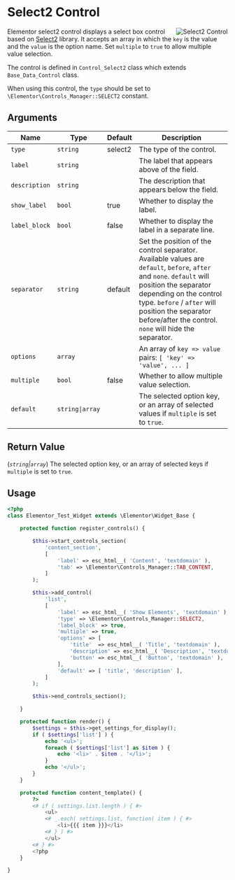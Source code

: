 # Select2 Control

<img :src="$withBase('/assets/img/controls/control-select2.png')" alt="Select2 Control" style="float: right;">

Elementor select2 control displays a select box control based on [Select2](https://select2.org/) library. It accepts an array in which the `key` is the value and the `value` is the option name. Set `multiple` to `true` to allow multiple value selection.

The control is defined in `Control_Select2` class which extends `Base_Data_Control` class.

When using this control, the `type` should be set to `\Elementor\Controls_Manager::SELECT2` constant.

## Arguments

<table>
	<thead>
		<tr>
			<th>Name</th>
			<th>Type</th>
			<th>Default</th>
			<th>Description</th>
		</tr>
	</thead>
	<tbody>
		<tr>
			<td><code>type</code></td>
			<td><code>string</code></td>
			<td>select2</td>
			<td>The type of the control.</td>
		</tr>
		<tr>
			<td><code>label</code></td>
			<td><code>string</code></td>
			<td></td>
			<td>The label that appears above of the field.</td>
		</tr>
		<tr>
			<td><code>description</code></td>
			<td><code>string</code></td>
			<td></td>
			<td>The description that appears below the field.</td>
		</tr>
		<tr>
			<td><code>show_label</code></td>
			<td><code>bool</code></td>
			<td>true</td>
			<td>Whether to display the label.</td>
		</tr>
		<tr>
			<td><code>label_block</code></td>
			<td><code>bool</code></td>
			<td>false</td>
			<td>Whether to display the label in a separate line.</td>
		</tr>
		<tr>
			<td><code>separator</code></td>
			<td><code>string</code></td>
			<td>default</td>
			<td>Set the position of the control separator. Available values are <code>default</code>, <code>before</code>, <code>after</code> and <code>none</code>. <code>default</code> will position the separator depending on the control type. <code>before</code> / <code>after</code> will position the separator before/after the control. <code>none</code> will hide the separator.</td>
		</tr>
		<tr>
			<td><code>options</code></td>
			<td><code>array</code></td>
			<td></td>
			<td>An array of <code>key =&gt; value</code> pairs: <code>[ 'key' =&gt; 'value', ... ]</code></td>
		</tr>
		<tr>
			<td><code>multiple</code></td>
			<td><code>bool</code></td>
			<td>false</td>
			<td>Whether to allow multiple value selection.</td>
		</tr>
		<tr>
			<td><code>default</code></td>
			<td><code>string|array</code></td>
			<td></td>
			<td>The selected option key, or an array of selected values if <code>multiple</code>&nbsp;is set to&nbsp;<code>true</code>.</td>
		</tr>
	</tbody>
</table>

## Return Value

(_`string`|`array`_) The selected option key, or an array of selected keys if `multiple` is set to `true`.

## Usage

```php {14-28,36-42,47-53}
<?php
class Elementor_Test_Widget extends \Elementor\Widget_Base {

	protected function register_controls() {

		$this->start_controls_section(
			'content_section',
			[
				'label' => esc_html__( 'Content', 'textdomain' ),
				'tab' => \Elementor\Controls_Manager::TAB_CONTENT,
			]
		);

		$this->add_control(
			'list',
			[
				'label' => esc_html__( 'Show Elements', 'textdomain' ),
				'type' => \Elementor\Controls_Manager::SELECT2,
				'label_block' => true,
				'multiple' => true,
				'options' => [
					'title'  => esc_html__( 'Title', 'textdomain' ),
					'description' => esc_html__( 'Description', 'textdomain' ),
					'button' => esc_html__( 'Button', 'textdomain' ),
				],
				'default' => [ 'title', 'description' ],
			]
		);

		$this->end_controls_section();

	}

	protected function render() {
		$settings = $this->get_settings_for_display();
		if ( $settings['list'] ) {
			echo '<ul>';
			foreach ( $settings['list'] as $item ) {
				echo '<li>' . $item . '</li>';
			}
			echo '</ul>';
		}
	}

	protected function content_template() {
		?>
		<# if ( settings.list.length ) { #>
			<ul>
			<# _.each( settings.list, function( item ) { #>
				<li>{{{ item }}}</li>
			<# } ) #>
			</ul>
		<# } #>
		<?php
	}

}
```
